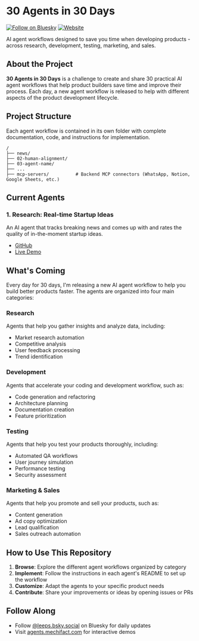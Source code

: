 # 30 Agents in 30 Days

[![Follow on Bluesky](https://img.shields.io/badge/Follow-Bluesky-blue)](https://bsky.app/profile/leeps.bsky.social)
[![Website](https://img.shields.io/badge/Website-agents.mechifact.com-green)](https://agents.mechifact.com/)

AI agent workflows designed to save you time when developing products - across research, development, testing, marketing, and sales.

## About the Project

**30 Agents in 30 Days** is a challenge to create and share 30 practical AI agent workflows that help product builders save time and improve their process. Each day, a new agent workflow is released to help with different aspects of the product development lifecycle.

## Project Structure

Each agent workflow is contained in its own folder with complete documentation, code, and instructions for implementation.

```
/
├── news/
├── 02-human-alignment/
├── 03-agent-name/
├── ...
├── mcp-servers/          # Backend MCP connectors (WhatsApp, Notion, Google Sheets, etc.)
``` 

## Current Agents

### 1. Research: Real-time Startup Ideas

An AI agent that tracks breaking news and comes up with and rates the quality of in-the-moment startup ideas.

- [GitHub](https://github.com/ltejedor/agents/tree/main/news)
- [Live Demo](https://ideas.mechifact.com/)

## What's Coming

Every day for 30 days, I'm releasing a new AI agent workflow to help you build better products faster. The agents are organized into four main categories:

### Research
Agents that help you gather insights and analyze data, including:
- Market research automation
- Competitive analysis
- User feedback processing
- Trend identification

### Development
Agents that accelerate your coding and development workflow, such as:
- Code generation and refactoring
- Architecture planning
- Documentation creation
- Feature prioritization

### Testing
Agents that help you test your products thoroughly, including:
- Automated QA workflows
- User journey simulation
- Performance testing
- Security assessment

### Marketing & Sales
Agents that help you promote and sell your products, such as:
- Content generation
- Ad copy optimization
- Lead qualification
- Sales outreach automation

## How to Use This Repository

1. **Browse**: Explore the different agent workflows organized by category
2. **Implement**: Follow the instructions in each agent's README to set up the workflow
3. **Customize**: Adapt the agents to your specific product needs
4. **Contribute**: Share your improvements or ideas by opening issues or PRs

## Follow Along

- Follow [@leeps.bsky.social](https://bsky.app/profile/leeps.bsky.social) on Bluesky for daily updates
- Visit [agents.mechifact.com](https://agents.mechifact.com/) for interactive demos
